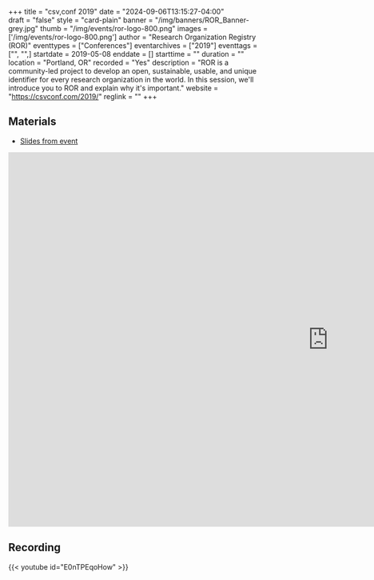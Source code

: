 +++
title = "csv,conf 2019" 
date = "2024-09-06T13:15:27-04:00"  
draft = "false" 
style = "card-plain" 
banner = "/img/banners/ROR_Banner-grey.jpg" 
thumb = "/img/events/ror-logo-800.png" 
images = ['/img/events/ror-logo-800.png']
author = "Research Organization Registry (ROR)" 
eventtypes = ["Conferences"]
eventarchives = ["2019"]
eventtags = ["", "",]
startdate = 2019-05-08
enddate = []
starttime = ""
duration = ""
location = "Portland, OR"
recorded = "Yes"
description = "ROR is a community-led project to develop an open, sustainable, usable, and unique identifier for every research organization in the world. In this session, we'll introduce you to ROR and explain why it's important."
website = "https://csvconf.com/2019/"
reglink = ""
+++


## Materials 

- [Slides from event](https://docs.google.com/presentation/d/1zoafQeN2zy7SG4R_CYTYCFVbt7Q62ZbbRIpMs-QnGVU/pub?start=false&loop=false&delayms=3000)

<iframe src="https://docs.google.com/presentation/d/1zoafQeN2zy7SG4R_CYTYCFVbt7Q62ZbbRIpMs-QnGVU/embed?start=false&loop=false&delayms=3000" frameborder="0" width="1280" height="749" allowfullscreen="true" mozallowfullscreen="true" webkitallowfullscreen="true"></iframe>

## Recording

{{< youtube id="E0nTPEqoHow" >}}


